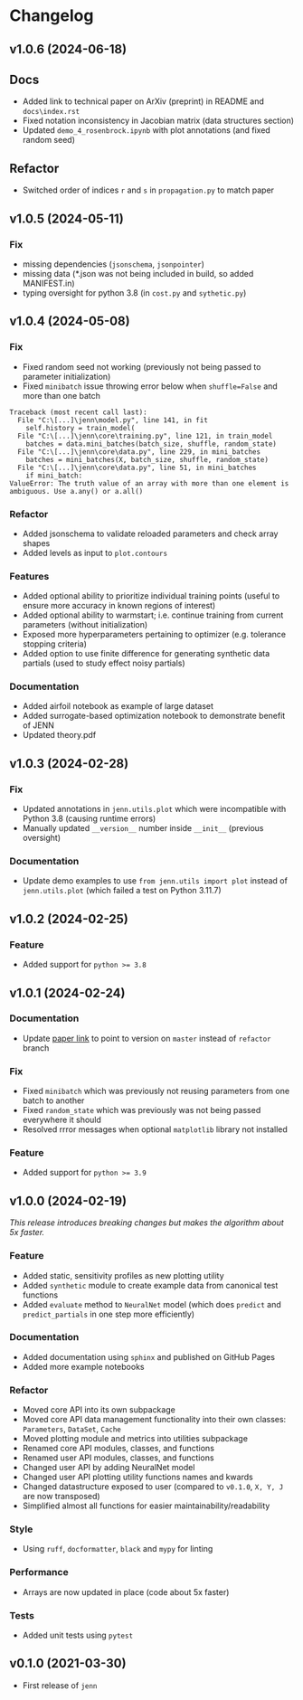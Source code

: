 <!--
feat: A new feature.

fix: A bug fix.

docs: Documentation changes.

style: Changes that do not affect the meaning of the code (white-space, formatting, missing semi-colons, etc).

refactor: A code change that neither fixes a bug nor adds a feature.

perf: A code change that improves performance.

test: Changes to the test framework.

build: Changes to the build process or tools.
-->

# Changelog

## v1.0.6 (2024-06-18)

## Docs 

- Added link to technical paper on ArXiv (preprint) in README and `docs\index.rst`
- Fixed notation inconsistency in Jacobian matrix (data structures section)
- Updated `demo_4_rosenbrock.ipynb` with plot annotations (and fixed random seed)

## Refactor

- Switched order of indices `r` and `s` in `propagation.py` to match paper

## v1.0.5 (2024-05-11)

### Fix 

- missing dependencies (`jsonschema`, `jsonpointer`) 
- missing data (*.json was not being included in build, so added MANIFEST.in)
- typing oversight for python 3.8 (in `cost.py` and `sythetic.py`) 

## v1.0.4 (2024-05-08)

### Fix 

- Fixed random seed not working (previously not being passed to parameter initialization)
- Fixed `minibatch` issue throwing error below when `shuffle=False` and more than one batch
```
Traceback (most recent call last):
  File "C:\[...]\jenn\model.py", line 141, in fit
    self.history = train_model(
  File "C:\[...]\jenn\core\training.py", line 121, in train_model
    batches = data.mini_batches(batch_size, shuffle, random_state)
  File "C:\[...]\jenn\core\data.py", line 229, in mini_batches
    batches = mini_batches(X, batch_size, shuffle, random_state)
  File "C:\[...]\jenn\core\data.py", line 51, in mini_batches
    if mini_batch:
ValueError: The truth value of an array with more than one element is ambiguous. Use a.any() or a.all()
```

### Refactor

- Added jsonschema to validate reloaded parameters and check array shapes
- Added levels as input to `plot.contours`

### Features 

- Added optional ability to prioritize individual training points (useful to ensure more accuracy in known regions of interest)
- Added optional ability to warmstart; i.e. continue training from current parameters (without initialization)
- Exposed more hyperparameters pertaining to optimizer (e.g. tolerance stopping criteria) 
- Added option to use finite difference for generating synthetic data partials (used to study effect noisy partials)

### Documentation 

- Added airfoil notebook as example of large dataset
- Added surrogate-based optimization notebook to demonstrate benefit of JENN
- Updated theory.pdf

## v1.0.3 (2024-02-28)

### Fix 

- Updated annotations in `jenn.utils.plot` which were incompatible with Python 3.8 (causing runtime errors)
- Manually updated `__version__` number inside `__init__` (previous oversight) 

### Documentation 

- Update demo examples to use `from jenn.utils import plot` instead of `jenn.utils.plot` (which failed a test on Python 3.11.7)

## v1.0.2 (2024-02-25)

### Feature 

- Added support for `python >= 3.8` 

## v1.0.1 (2024-02-24)

### Documentation

- Update [paper link](https://github.com/shb84/JENN/blob/master/docs/theory.pdf) to point to version on `master` instead of `refactor` branch 

### Fix

- Fixed `minibatch` which was previously not reusing parameters from one batch to another 
- Fixed `random_state` which was previously was not being passed everywhere it should 
- Resolved rrror messages when optional `matplotlib` library not installed 

### Feature 

- Added support for `python >= 3.9` 

## v1.0.0 (2024-02-19)

_This release introduces breaking changes but makes the algorithm about 5x faster._ 

### Feature

- Added static, sensitivity profiles as new plotting utility
- Added `synthetic` module to create example data from canonical test functions 
- Added `evaluate` method to `NeuralNet` model (which does `predict` and `predict_partials` in one step more efficiently)

### Documentation

- Added documentation using `sphinx` and published on GitHub Pages
- Added more example notebooks

### Refactor 

- Moved core API into its own subpackage 
- Moved core API data management functionality into their own classes: `Parameters`, `DataSet`, `Cache` 
- Moved plotting module and metrics into utilities subpackage 
- Renamed core API modules, classes, and functions 
- Renamed user API modules, classes, and functions
- Changed user API by adding NeuralNet model
- Changed user API plotting utility functions names and kwards 
- Changed datastructure exposed to user (compared to `v0.1.0`, `X, Y, J` are now transposed)
- Simplified almost all functions for easier maintainability/readability

### Style

- Using `ruff`, `docformatter`, `black` and `mypy` for linting 

### Performance 

- Arrays are now updated in place (code about 5x faster)

### Tests

- Added unit tests using `pytest` 

## v0.1.0 (2021-03-30)

- First release of `jenn`